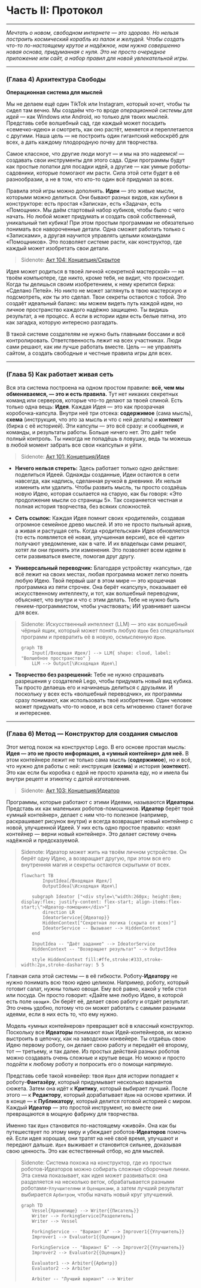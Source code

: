 # Часть II: Протокол

---

_Мечтать о новом, свободном интернете — это здорово. Но нельзя построить космический корабль из палок и желудей. Чтобы создать что-то по-настоящему крутое и надёжное, нам нужна совершенно новая основа, придуманная с нуля. Это не просто очередное приложение или сайт, а набор правил для новой увлекательной игры._

---

### (Глава 4) Архитектура Свободы

**Операционная система для мыслей**

Мы не делаем ещё один TikTok или Instagram, который хочет, чтобы ты сидел там вечно. Мы создаём что-то вроде _операционной системы для идей_ — как Windows или Android, но только для твоих мыслей. Представь себе волшебный сад, где каждый может посадить «семечко-идею» и смотреть, как оно растёт, меняется и переплетается с другими. Наша цель — не построить один гигантский небоскрёб для всех, а дать каждому плодородную почву для творчества.

Самое классное, что другие люди могут — и мы на это надеемся! — создавать свои инструменты для этого сада. Одни программы будут как простые лопатки для посадки идей, а другие — как умные роботы-садовники, которые помогают им расти. Сила этой сети будет в её разнообразии, а не в том, что кто-то один всё придумал за всех.

Правила этой игры можно дополнять. **Идеи** — это живые мысли, которыми можно делиться. Они бывают разных видов, как кубики в конструкторе: есть простая «Записка», есть «Задача», есть «Помощник». Мы даём стартовый набор кубиков, чтобы было с чего начать. Но любой может придумать и создать свой собственный, уникальный тип кубика! При этом простым программам не обязательно понимать все навороченные детали. Одна сможет работать только с «Записками», а другая научится управлять целыми командами «Помощников». Это позволяет системе расти, как конструктор, где каждый может изобретать свои детали.

> Sidenote: [Акт 104: Концепция/Скрытое](../rfc/104_concept_latent_.md)
>

Идея может родиться в твоей личной «секретной мастерской» — на твоём компьютере, где никто, кроме тебя, не видит, что происходит. Когда ты делишься своим изобретением, к нему крепится бирка: «Сделано Петей». Но никто не может заглянуть в твою мастерскую и подсмотреть, *как* ты это сделал. Твои секреты остаются с тобой. Это создаёт идеальный баланс: мы можем видеть путь каждой идеи, но личное пространство каждого надёжно защищено. Ты видишь результат, а не процесс. А если в истории идеи есть белые пятна, это как загадка, которую интересно разгадать.

В такой системе создателям не нужно быть главными боссами и всё контролировать. Ответственность лежит на всех участниках. Люди сами решают, как им лучше работать вместе. Цель — не управлять сайтом, а создать свободные и честные правила игры для всех.

---

### (Глава 5) Как работает живая сеть

Вся эта система построена на одном простом правиле: **всё, чем мы обмениваемся, — это и есть правила.** Тут нет никаких секретных команд или серверов, которые что-то делают за твоей спиной. Есть только одна вещь: **Идея**. Каждая Идея — это как прозрачная коробочка-капсула. Внутри неё три отсека: **содержимое** (сама мысль), **схема** (инструкция, что это за мысль и что с ней делать) и **контекст** (бирка с её историей). Эти капсулы — это всё сразу: и сообщения, и команды, и результаты работы. Больше ничего нет. Это даёт тебе полный контроль. Ты никогда не попадёшь в ловушку, ведь ты можешь в любой момент забрать все свои «капсулы» и уйти.

> Sidenote: [Акт 101: Концепция/Идея](../rfc/101_concept_idea.md)
>

- **Ничего нельзя стереть:** Здесь работает только одно действие: поделиться Идеей. Однажды созданные, Идеи остаются в сети навсегда, как надпись, сделанная ручкой в дневнике. Их нельзя изменить или удалить. Чтобы развить мысль, ты просто создаёшь новую Идею, которая ссылается на старую, как бы говоря: «Это продолжение мысли со страницы 5». Так сохраняется честная и полная история творчества, без всяких сложностей.

- **Сеть ссылок:** Каждая Идея помнит своих «родителей», создавая огромное семейное древо мыслей. И это не просто пыльный архив, а живая и растущая сеть. Когда «родительская» Идея обновляется (то есть появляется её новая, улучшенная версия), все её «дети» получают уведомление, как в чате. И их владельцы сами решают, хотят ли они принять эти изменения. Это позволяет всем идеям в сети развиваться вместе, помогая друг другу.

- **Универсальный переводчик:** Благодаря устройству «капсулы», где всё лежит на своих местах, любая программа может легко понять любую Идею. Твой первый шаг в этом мире — это крошечная программка из пяти строчек. Она берёт «капсулу», показывает её искусственному интеллекту, и тот, как волшебный переводчик, объясняет, что внутри и что с этим делать. Тебе не нужно быть гением-программистом, чтобы участвовать; ИИ уравнивает шансы для всех.

> Sidenote: Искусственный интеллект (LLM) — это как волшебный чёрный ящик, который может понять любую `Идею` без специальных программ и превратить её в новую, осмысленную `Идею`.
>
> ```mermaid
> graph TB
>     Input[/Входящая Идея/] --> LLM{ shape: cloud, label: "Волшебное пространство" }
>     LLM --> Output[\Исходящая Идея\]
> ```
>

- **Творчество без разрешений:** Тебе не нужно спрашивать разрешения у создателей Lego, чтобы придумать новый вид кубика. Ты просто делаешь его и начинаешь делиться с друзьями. И поскольку у всех есть «волшебный переводчик», их программы сразу понимают, как использовать твоё изобретение. Один человек может придумать что-то новое, и вся сеть мгновенно станет богаче и интереснее.

---

### (Глава 6) Метод — Конструктор для создания смыслов

Этот метод похож на конструктор Lego. В его основе простая мысль: **Идея — это не просто информация, а «умный контейнер» для неё.** В этом контейнере лежит не только сама мысль (**содержимое**), но и всё, что нужно для работы с ней: инструкция (**схема**) и история (**контекст**). Это как если бы коробка с едой не просто хранила еду, но и имела бы внутри рецепт и этикетку с датой изготовления.

> Sidenote: [Акт 103: Концепция/Идеатор](../rfc/103_concept_ideator.md)
>

Программы, которые работают с этими Идеями, называются **Идеаторы**. Представь их как маленьких роботов-помощников. **Идеатор** берёт твой «умный контейнер», делает с ним что-то полезное (например, раскрашивает рисунок внутри) и всегда возвращает новый контейнер с новой, улучшенной Идеей. У них есть одно простое правило: «взял контейнер — верни новый контейнер». Это делает систему очень надёжной и предсказуемой.

> Sidenote: Идеатор может жить на твоём личном устройстве. Он берёт одну Идею, а возвращает другую, при этом вся его внутренняя магия и секреты остаются скрытыми от всех.
>
> ```mermaid
> flowchart TB
>         InputIdea[/Входящая Идея/]
>         OutputIdea[\Исходящая Идея\]
>
>     subgraph Ideator ["<div style=\"width:260px; height:8em; display:flex; justify-content: flex-start; align-items:flex-start;\">Идеатор-помощник</div>"]
>         direction LR
>         IdeatorService{{Идеатор}}
>         HiddenContext["Секретная логика (скрыта от всех)"]
>         IdeatorService -- Вызывает --> HiddenContext
>     end
>
>     InputIdea -- "Даёт задание" --> IdeatorService
>     HiddenContext -- "Возвращает результат" --> OutputIdea
>
>     style HiddenContext fill:#ffe,stroke:#333,stroke-width:2px,stroke-dasharray: 5 5
> ```
>

Главная сила этой системы — в её гибкости. Роботу-**Идеатору** не нужно понимать всю твою идею целиком. Например, роботу, который готовит салат, нужны только овощи. Ему всё равно, какой у тебя стол или посуда. Он просто говорит: «Дайте мне любую Идею, в которой есть поле `овощи`». Он берёт её, делает свою работу и отдаёт результат. Это очень удобно, потому что он может работать с самыми разными идеями, если в них есть то, что ему нужно.

Модель «умных контейнеров» превращает всё в классный конструктор. Поскольку все **Идеаторы** понимают язык Идей-контейнеров, их можно выстроить в цепочку, как на заводском конвейере. Ты отдаёшь свою Идею первому роботу, он делает свою работу и передаёт её второму, тот — третьему, и так далее. Из простых действий разных роботов можно создавать очень сложные и крутые вещи. Но можно и просто подойти к любому роботу и попросить его о помощи напрямую.

Представь себе такой конвейер: твоя `Идея` для истории попадает к роботу-**Фантазёру**, который придумывает несколько вариантов сюжета. Затем она идёт к **Критику**, который выбирает лучший. После этого — к **Редактору**, который дорабатывает `Идею` на основе критики. И в конце — к **Публикатору**, который делится готовой историей с миром. Каждый **Идеатор** — это простой инструмент, но вместе они превращаются в мощную фабрику для творчества.

Именно так `Идея` становится по-настоящему «живой». Она как бы путешествует по этому миру и убеждает роботов-**Идеаторов** помочь ей. Если идея хорошая, они тратят на неё своё время, улучшают и передают дальше. `Идея` выживает и становится сильнее, доказывая свою ценность. Это как естественный отбор, но для мыслей.

> Sidenote: Система похожа на конструктор, где из простых роботов-Идеаторов можно собирать сложные сборочные линии. Эта схема показывает, как идея может развиваться: она разделяется на несколько веток, обрабатывается разными роботами-`Улучшителями` и `Оценщиками`, а затем лучший результат выбирается `Арбитром`, чтобы начать новый круг улучшений.
>
> ```mermaid
> graph TD
>     Vessel{Хранилище} --> Writer{{Писатель}}
>     Writer --> ForkingService[Разделитель]
>     Writer --> Vessel
>
>     ForkingService -- "Вариант А" --> Improver1{{Улучшитель}}
>     Improver1 --> Evaluator1{{Оценщик}}
>
>     ForkingService -- "Вариант Б" --> Improver2{{Улучшитель}}
>     Improver2 --> Evaluator2{{Оценщик}}
>
>     Evaluator1 --> Arbiter{{Арбитр}}
>     Evaluator2 --> Arbiter
>
>     Arbiter -- "Лучший вариант" --> Writer
> ```
